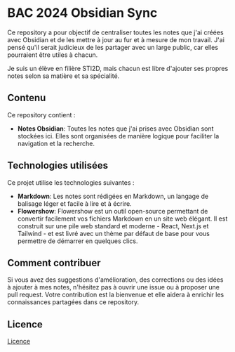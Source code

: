 # BAC 2024 Obsidian Sync

Ce repository a pour objectif de centraliser toutes les notes que j'ai créées avec Obsidian et de les mettre à jour au fur et à mesure de mon travail. J'ai pensé qu'il serait judicieux de les partager avec un large public, car elles pourraient être utiles à chacun.

Je suis un élève en filière STI2D, mais chacun est libre d'ajouter ses propres notes selon sa matière et sa spécialité.

## Contenu

Ce repository contient :

- **Notes Obsidian**: Toutes les notes que j'ai prises avec Obsidian sont stockées ici. Elles sont organisées de manière logique pour faciliter la navigation et la recherche.

## Technologies utilisées

Ce projet utilise les technologies suivantes :

- **Markdown**: Les notes sont rédigées en Markdown, un langage de balisage léger et facile à lire et à écrire.
- **Flowershow**: Flowershow est un outil open-source permettant de convertir facilement vos fichiers Markdown en un site web élégant. Il est construit sur une pile web standard et moderne - React, Next.js et Tailwind - et est livré avec un thème par défaut de base pour vous permettre de démarrer en quelques clics.

## Comment contribuer

Si vous avez des suggestions d'amélioration, des corrections ou des idées à ajouter à mes notes, n'hésitez pas à ouvrir une issue ou à proposer une pull request. Votre contribution est la bienvenue et elle aidera à enrichir les connaissances partagées dans ce repository.

## Licence
[Licence](LICENSE.md)
